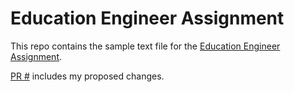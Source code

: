 # Education Engineer Assignment 

This repo contains the sample text file for the [Education Engineer Assignment](https://github.com/hashicorp-interviews/education-assignments/blob/main/education-engineer/assignment.md). 

[PR #]() includes my proposed changes.